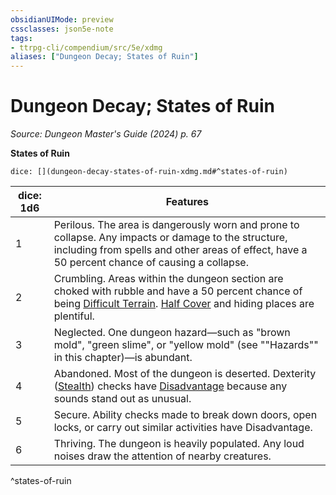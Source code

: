 ```yaml
---
obsidianUIMode: preview
cssclasses: json5e-note
tags:
- ttrpg-cli/compendium/src/5e/xdmg
aliases: ["Dungeon Decay; States of Ruin"]
---
```

# Dungeon Decay; States of Ruin
*Source: Dungeon Master's Guide (2024) p. 67* 

**States of Ruin**

`dice: [](dungeon-decay-states-of-ruin-xdmg.md#^states-of-ruin)`

| dice: 1d6 | Features |
|-----------|----------|
| 1 | Perilous. The area is dangerously worn and prone to collapse. Any impacts or damage to the structure, including from spells and other areas of effect, have a 50 percent chance of causing a collapse. |
| 2 | Crumbling. Areas within the dungeon section are choked with rubble and have a 50 percent chance of being [Difficult Terrain](3-Mechanics/CLI/rules/variant-rules/difficult-terrain-xphb.md). [Half Cover](3-Mechanics/CLI/tables/cover-xphb.md) and hiding places are plentiful. |
| 3 | Neglected. One dungeon hazard—such as "brown mold", "green slime", or "yellow mold" (see ""Hazards"" in this chapter)—is abundant. |
| 4 | Abandoned. Most of the dungeon is deserted. Dexterity ([Stealth](3-Mechanics/CLI/rules/skills.md#Stealth)) checks have [Disadvantage](3-Mechanics/CLI/rules/variant-rules/disadvantage-xphb.md) because any sounds stand out as unusual. |
| 5 | Secure. Ability checks made to break down doors, open locks, or carry out similar activities have Disadvantage. |
| 6 | Thriving. The dungeon is heavily populated. Any loud noises draw the attention of nearby creatures. |
^states-of-ruin